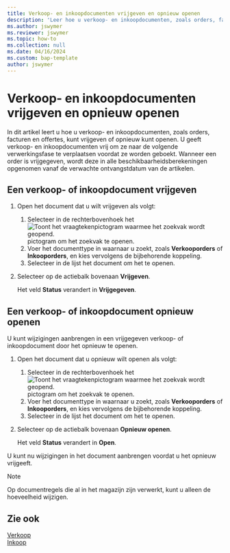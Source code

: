 ```yaml
---
title: Verkoop- en inkoopdocumenten vrijgeven en opnieuw openen
description: 'Leer hoe u verkoop- en inkoopdocumenten, zoals orders, facturen en offertes, kunt vrijgeven of opnieuw kunt openen.'
ms.author: jswymer
ms.reviewer: jswymer
ms.topic: how-to
ms.collection: null
ms.date: 04/16/2024
ms.custom: bap-template
author: jswymer
---
```


# Verkoop- en inkoopdocumenten vrijgeven en opnieuw openen

In dit artikel leert u hoe u verkoop- en inkoopdocumenten, zoals orders, facturen en offertes, kunt vrijgeven of opnieuw kunt openen. U geeft verkoop- en inkoopdocumenten vrij om ze naar de volgende verwerkingsfase te verplaatsen voordat ze worden geboekt. Wanneer een order is vrijgegeven, wordt deze in alle beschikbaarheidsberekeningen opgenomen vanaf de verwachte ontvangstdatum van de artikelen.

## Een verkoop- of inkoopdocument vrijgeven

1. Open het document dat u wilt vrijgeven als volgt:

   1. Selecteer in de rechterbovenhoek het ![Toont het vraagtekenpictogram waarmee het zoekvak wordt geopend.](media/ui-search/search_small.png) pictogram om het zoekvak te openen.
   1. Voer het documenttype in waarnaar u zoekt, zoals **Verkooporders** of **Inkooporders**, en kies vervolgens de bijbehorende koppeling.
   1. Selecteer in de lijst het document om het te openen.
1. Selecteer op de actiebalk bovenaan **Vrijgeven**.

   Het veld **Status** verandert in **Vrijgegeven**.

## Een verkoop- of inkoopdocument opnieuw openen

U kunt wijzigingen aanbrengen in een vrijgegeven verkoop- of inkoopdocument door het opnieuw te openen.

1. Open het document dat u opnieuw wilt openen als volgt:

   1. Selecteer in de rechterbovenhoek het ![Toont het vraagtekenpictogram waarmee het zoekvak wordt geopend.](media/ui-search/search_small.png) pictogram om het zoekvak te openen.
   1. Voer het documenttype in waarnaar u zoekt, zoals **Verkooporders** of **Inkooporders**, en kies vervolgens de bijbehorende koppeling.
   1. Selecteer in de lijst het document om het te openen.
1. Selecteer op de actiebalk bovenaan **Opnieuw openen**.

   Het veld **Status** verandert in **Open**.

U kunt nu wijzigingen in het document aanbrengen voordat u het opnieuw vrijgeeft.

> [!NOTE]
> Op documentregels die al in het magazijn zijn verwerkt, kunt u alleen de hoeveelheid wijzigen.

## Zie ook
  
[Verkoop](sales-manage-sales.md)  
[Inkoop](purchasing-manage-purchasing.md)  